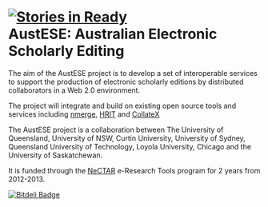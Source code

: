 [![Stories in Ready](https://badge.waffle.io/uq-eresearch/AustESE.png)](http://waffle.io/uq-eresearch/AustESE)  
AustESE: Australian Electronic Scholarly Editing
================================================

The aim of the AustESE project is to develop a set of interoperable services to support the production of electronic scholarly editions by distributed collaborators in a Web 2.0 environment.

The project will integrate and build on existing open source tools and services including [nmerge](http://code.google.com/p/multiversiondocs/), [HRIT](http://hrit.etl.luc.edu/) and [CollateX](http://collatex.sourceforge.net/) 

The AustESE project is a collaboration between The University of Queensland, University of NSW, Curtin University, University of Sydney, Queensland University of Technology, Loyola University, Chicago and the University of Saskatchewan. 

It is funded through the [NeCTAR](http://nectar.org.au) e-Research Tools program for 2 years from 2012-2013.

[![Bitdeli Badge](https://d2weczhvl823v0.cloudfront.net/uq-eresearch/AustESE/trend.png)](https://bitdeli.com/free "Bitdeli Badge")

